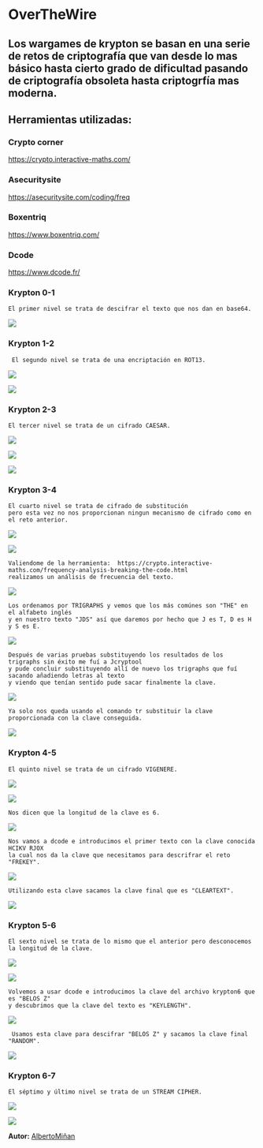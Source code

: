 # OverTheWire
    
## Los wargames de krypton se basan en una serie de retos de criptografía que van desde lo mas básico hasta cierto grado de dificultad pasando de criptografía obsoleta hasta criptogrfía mas moderna.


## Herramientas utilizadas: 

   ### Crypto corner

https://crypto.interactive-maths.com/
   
   ### Asecuritysite
  
  https://asecuritysite.com/coding/freq
   
   ### Boxentriq

https://www.boxentriq.com/
  
  
   ### Dcode
   
https://www.dcode.fr/
  
  
  
  
  
### Krypton 0-1

    El primer nivel se trata de descifrar el texto que nos dan en base64.

  ![](https://github.com/albertominan/WriteUps/blob/21a2eea56521c2b9de1e5792e67d8c4a8b23b23d/Criptograf%C3%ADa/OverTheWire/Krypton/Capturas/krypton0sol.png)



### Krypton 1-2
  
     El segundo nivel se trata de una encriptación en ROT13.
  
  ![](https://github.com/albertominan/WriteUps/blob/772b1204dcb0777f7f001955dd04ee1293eda07c/Criptograf%C3%ADa/OverTheWire/Krypton/Capturas/krypton1.png)
    
  ![](https://github.com/albertominan/WriteUps/blob/21a2eea56521c2b9de1e5792e67d8c4a8b23b23d/Criptograf%C3%ADa/OverTheWire/Krypton/Capturas/krypton1sol.png)
  
  

### Krypton 2-3

    El tercer nivel se trata de un cifrado CAESAR.

![](https://github.com/albertominan/WriteUps/blob/772b1204dcb0777f7f001955dd04ee1293eda07c/Criptograf%C3%ADa/OverTheWire/Krypton/Capturas/krypton2tit.png)

![](https://github.com/albertominan/WriteUps/blob/21a2eea56521c2b9de1e5792e67d8c4a8b23b23d/Criptograf%C3%ADa/OverTheWire/Krypton/Capturas/krypton2.png)

![](https://github.com/albertominan/WriteUps/blob/21a2eea56521c2b9de1e5792e67d8c4a8b23b23d/Criptograf%C3%ADa/OverTheWire/Krypton/Capturas/krypton2sol.png)



### Krypton 3-4
    
    El cuarto nivel se trata de cifrado de substitución 
    pero esta vez no nos proporcionan ningun mecanismo de cifrado como en el reto anterior.
  
  ![](https://github.com/albertominan/WriteUps/blob/772b1204dcb0777f7f001955dd04ee1293eda07c/Criptograf%C3%ADa/OverTheWire/Krypton/Capturas/krypton3tit.png)
  
  ![](https://github.com/albertominan/WriteUps/blob/21a2eea56521c2b9de1e5792e67d8c4a8b23b23d/Criptograf%C3%ADa/OverTheWire/Krypton/Capturas/krypton3.png)
  
    Valiendome de la herramienta:  https://crypto.interactive-maths.com/frequency-analysis-breaking-the-code.html
    realizamos un análisis de frecuencia del texto.
  
  ![](https://github.com/albertominan/WriteUps/blob/21a2eea56521c2b9de1e5792e67d8c4a8b23b23d/Criptograf%C3%ADa/OverTheWire/Krypton/Capturas/krypton3sol1.png)

    Los ordenamos por TRIGRAPHS y vemos que los más comúnes son "THE" en el alfabeto inglés 
    y en nuestro texto "JDS" así que daremos por hecho que J es T, D es H y S es E.
    
  ![](https://github.com/albertominan/WriteUps/blob/21a2eea56521c2b9de1e5792e67d8c4a8b23b23d/Criptograf%C3%ADa/OverTheWire/Krypton/Capturas/krypton3sol2.png)
  
    Después de varias pruebas substituyendo los resultados de los trigraphs sin éxito me fuí a Jcryptool 
    y pude concluir substituyendo allí de nuevo los trigraphs que fuí sacando añadiendo letras al texto 
    y viendo que tenían sentido pude sacar finalmente la clave.
    
  ![](https://github.com/albertominan/WriteUps/blob/21a2eea56521c2b9de1e5792e67d8c4a8b23b23d/Criptograf%C3%ADa/OverTheWire/Krypton/Capturas/krypton3sol3.png)
  
    Ya solo nos queda usando el comando tr substituir la clave proporcionada con la clave conseguida.
  
  ![](https://github.com/albertominan/WriteUps/blob/21a2eea56521c2b9de1e5792e67d8c4a8b23b23d/Criptograf%C3%ADa/OverTheWire/Krypton/Capturas/krypton3sol4.png)

### Krypton 4-5
  
    El quinto nivel se trata de un cifrado VIGENERE.
  
  ![](https://github.com/albertominan/WriteUps/blob/772b1204dcb0777f7f001955dd04ee1293eda07c/Criptograf%C3%ADa/OverTheWire/Krypton/Capturas/krypton4tit.png)
    
  ![](https://github.com/albertominan/WriteUps/blob/21a2eea56521c2b9de1e5792e67d8c4a8b23b23d/Criptograf%C3%ADa/OverTheWire/Krypton/Capturas/krypton4.png)

    Nos dicen que la longitud de la clave es 6.
     
  ![](https://github.com/albertominan/WriteUps/blob/21a2eea56521c2b9de1e5792e67d8c4a8b23b23d/Criptograf%C3%ADa/OverTheWire/Krypton/Capturas/krypton4sol1.png)
  
    Nos vamos a dcode e introducimos el primer texto con la clave conocida HCIKV RJOX 
    la cual nos da la clave que necesitamos para descrifrar el reto "FREKEY".
  
  ![](https://github.com/albertominan/WriteUps/blob/21a2eea56521c2b9de1e5792e67d8c4a8b23b23d/Criptograf%C3%ADa/OverTheWire/Krypton/Capturas/krypton4sol2.png)
    
    Utilizando esta clave sacamos la clave final que es "CLEARTEXT".
    
  ![](https://github.com/albertominan/WriteUps/blob/21a2eea56521c2b9de1e5792e67d8c4a8b23b23d/Criptograf%C3%ADa/OverTheWire/Krypton/Capturas/krypton4sol3.png)

### Krypton 5-6
  
    El sexto nivel se trata de lo mismo que el anterior pero desconocemos la longitud de la clave.
  
  ![](https://github.com/albertominan/WriteUps/blob/772b1204dcb0777f7f001955dd04ee1293eda07c/Criptograf%C3%ADa/OverTheWire/Krypton/Capturas/krypton5tit.png)
    
  ![](https://github.com/albertominan/WriteUps/blob/21a2eea56521c2b9de1e5792e67d8c4a8b23b23d/Criptograf%C3%ADa/OverTheWire/Krypton/Capturas/krypton5.png)
  
    Volvemos a usar dcode e introducimos la clave del archivo krypton6 que es "BELOS Z"
    y descubrimos que la clave del texto es "KEYLENGTH".
  
  ![](https://github.com/albertominan/WriteUps/blob/21a2eea56521c2b9de1e5792e67d8c4a8b23b23d/Criptograf%C3%ADa/OverTheWire/Krypton/Capturas/krypton5sol1.png)
     
     Usamos esta clave para descifrar "BELOS Z" y sacamos la clave final "RANDOM".
     
  ![](https://github.com/albertominan/WriteUps/blob/21a2eea56521c2b9de1e5792e67d8c4a8b23b23d/Criptograf%C3%ADa/OverTheWire/Krypton/Capturas/krypton5sol2.png)



### Krypton 6-7
  
    El séptimo y último nivel se trata de un STREAM CIPHER.
  
  ![](https://github.com/albertominan/WriteUps/blob/772b1204dcb0777f7f001955dd04ee1293eda07c/Criptograf%C3%ADa/OverTheWire/Krypton/Capturas/krypton6ti.png)
    
  ![](https://github.com/albertominan/WriteUps/blob/21a2eea56521c2b9de1e5792e67d8c4a8b23b23d/Criptograf%C3%ADa/OverTheWire/Krypton/Capturas/krypton1sol.png)



**Autor:** [AlbertoMiñan](https://github.com/albertominan)
